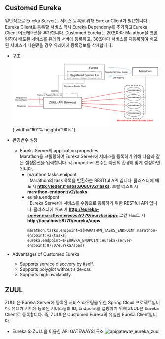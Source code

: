 ## Customed Eureka
일반적으로 Eureka Server는 서비스 등록을 위해 Eureka Client가 필요합니다. Eureka Client로 등록할 서비스 역시 Eureka Dependeny를 추가하고 Eureka Client 어노테이션을 추가합니다. Customed Eureka는 20초마다 Marathon을 크롤링하여 배포된 서비스를 유레카 서버에 등록하고, 30초마다 서비스를 재등록하여 배포된 서비스가 다운됐을 경우 유레카에 등록정보를 삭제합니다.

* 구조  
    ![apigateway_nexgate](/images/customed_eureka_zuul.png){:width="90"% height="90%"}
    <!-- ![apigateway_nexgate](https://steemitimages.com/800x0//https://raw.githubusercontent.com/TheNexCloud/NexGate/dev-mg.kim/images/customed_eureka_zuul.PNG?raw=true) -->

* 환경변수 설정
    * Eureka Server의 application.properties  
    Marathon을 크롤링하여 Eureka Server에 서비스를 등록하기 위해 다음과 같은 설정옵션을 입력합니다. 각 properties 변수는 자신의 환경에 맞게 설정하면 됩니다.
        * marathon.tasks.endpont  
        : Marathon의 task 목록을 반환하는 RESTful API 입니다. 클러스터에 배포 시 **http://leder.mesos:8080/v2/tasks**. 로컬 테스트 시 **marathon-endpont/v2/tasks**
        * eureka.endpont  
        : Eureka Server에 서비스를 수동으로 등록하기 위한 RESTful API 입니다. 클러스터에 배포 시 **http://eureka-server.marathon.mesos:8770/eureka/apps** 로컬 테스트 시 **http://localhost:8770/eureka/apps**   
            ```properties
            marathon.tasks.endpoint=${MARATHON_TASKS_ENDPOINT:marathon-endpoint:v2/tasks}
            eureka.endpoint=${EUREKA_ENDPOINT:eureka-server-endpoint:8770/eureka/apps}
            ```

* Advantages of Customed Eureka
    * Supports service discovery by itself.
    * Supports polyglot without side-car.
    * Supports high availability.


## ZUUL
ZUUL은 Eureka Server에 등록된 서비스 라우팅을 위한 Spring Cloud 프로젝트입니다. 유레카 서버에 등록된 서비스들의 ID, Endpoint를 맵핑하기 위해 ZUUL은 Eureka Client로 등록합니다. 즉, ZUUL은 Customed Eureka의 유일한 Eureka Client입니다.

* Eureka 와 ZULL을 이용한 API GATEWAY의 구조
    ![apigateway_eureka_zuul](https://steemitimages.com/600x0//https://github.com/TheNexCloud/NexGate/blob/dev-mg.kim/images/standard_eureka_zuul.PNG?raw=true)  